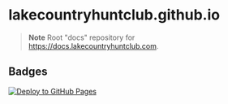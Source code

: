 # lakecountryhuntclub.github.io

> **Note** Root "docs" repository for https://docs.lakecountryhuntclub.com.

## Badges

[![Deploy to GitHub Pages](https://github.com/lakecountryhuntclub/lakecountryhuntclub.github.io/actions/workflows/gh-pages.yml/badge.svg)](https://github.com/lakecountryhuntclub/lakecountryhuntclub.github.io/actions/workflows/gh-pages.yml)
